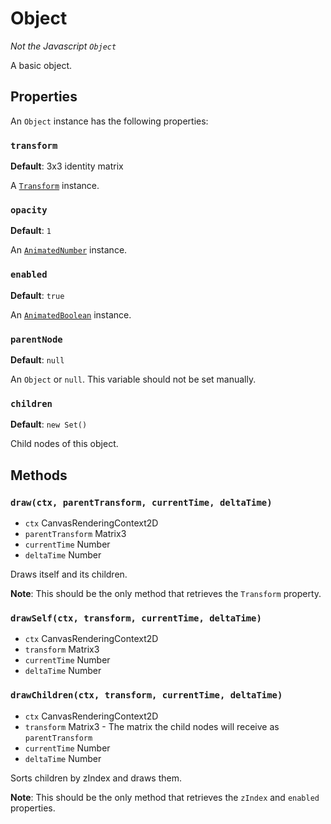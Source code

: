 # Object
_Not the Javascript `Object`_

A basic object.

## Properties
An `Object` instance has the following properties:

### `transform`
**Default**: 3x3 identity matrix

A [`Transform`](Transform.md) instance.

### `opacity`
**Default**: `1`

An [`AnimatedNumber`](AnimatedNumber.md) instance.

### `enabled`
**Default**: `true`

An [`AnimatedBoolean`](AnimatedBoolean.md) instance.

### `parentNode`
**Default**: `null`

An `Object` or `null`. This variable should not be set manually.

### `children`
**Default**: `new Set()`

Child nodes of this object.

## Methods
### `draw(ctx, parentTransform, currentTime, deltaTime)`
- `ctx` CanvasRenderingContext2D
- `parentTransform` Matrix3
- `currentTime` Number
- `deltaTime` Number

Draws itself and its children.

**Note**: This should be the only method that retrieves the `Transform` property.

### `drawSelf(ctx, transform, currentTime, deltaTime)`
- `ctx` CanvasRenderingContext2D
- `transform` Matrix3
- `currentTime` Number
- `deltaTime` Number
 
### `drawChildren(ctx, transform, currentTime, deltaTime)`
- `ctx` CanvasRenderingContext2D
- `transform` Matrix3 - The matrix the child nodes will receive as `parentTransform`
- `currentTime` Number
- `deltaTime` Number

Sorts children by zIndex and draws them.

**Note**: This should be the only method that retrieves the `zIndex` and `enabled` properties.
